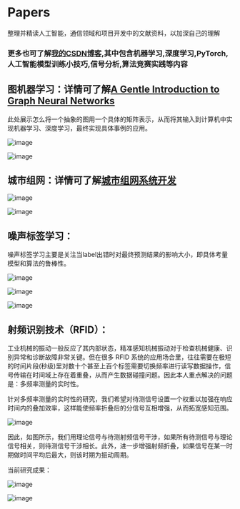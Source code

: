 # Papers
整理并精读人工智能，通信领域和项目开发中的文献资料，以加深自己的理解

### 更多也可了解<a href='https://blog.csdn.net/Vectorln?type=blog'>我的CSDN博客</a>,其中包含机器学习,深度学习,PyTorch,人工智能模型训练小技巧,信号分析,算法竞赛实践等内容

## 图机器学习：详情可了解<a href='https://distill.pub/2021/gnn-intro/'>A Gentle Introduction to Graph Neural Networks</a>

此处展示怎么将一个抽象的图用一个具体的矩阵表示，从而将其输入到计算机中实现机器学习、深度学习，最终实现具体事例的应用。


![image](https://github.com/Vector-Jason/Papers/blob/main/image/%E5%9B%BE-%E9%82%BB%E6%8E%A5%E7%9F%A9%E9%98%B5.png)

![image](https://github.com/Vector-Jason/Papers/blob/main/image/%E5%9B%BE%E6%9C%BA%E5%99%A8%E5%AD%A6%E4%B9%A0%E5%AE%9E%E4%BE%8B%E9%A2%84%E6%B5%8B.jpg)

## 城市组网：详情可了解<a href='https://github.com/Vector-Jason/City_Networking'>城市组网系统开发</a>

![image](https://github.com/Vector-Jason/Papers/blob/main/image/%E5%B9%B2%E6%89%B0%E4%BF%A1%E5%8F%B7%E6%97%B6%E9%A2%91%E5%9F%9F%E5%9B%BE.jpg)

![image](https://github.com/Vector-Jason/Papers/blob/main/image/%E5%B9%B2%E6%89%B0%E4%BF%A1%E5%8F%B7%E8%AF%86%E5%88%AB%E6%B5%81%E7%A8%8B.png)

## 噪声标签学习：

噪声标签学习主要是关注当label出错时对最终预测结果的影响大小，即具体考量模型和算法的鲁棒性。

![image](https://github.com/Vector-Jason/Papers/blob/main/image/%E5%99%AA%E5%A3%B0%E6%A0%87%E7%AD%BE%E5%AD%A6%E4%B9%A0%E6%A0%B7%E4%BE%8B%E6%A1%86%E5%9B%BE.png)


![image](https://github.com/Vector-Jason/Papers/blob/main/image/%E5%99%AA%E5%A3%B0%E6%A0%87%E7%AD%BE%E8%BD%AC%E7%A7%BB%E7%9F%A9%E9%98%B5%E7%AE%97%E6%B3%95.jpg)

![image](https://github.com/Vector-Jason/Papers/blob/main/image/%E8%87%AA%E5%B7%B1%E5%AF%B9%E7%AE%97%E6%B3%95%E7%9A%84%E7%90%86%E8%A7%A3.jpg)

## 射频识别技术（RFID）：

工业机械的振动一般反应了其内部状态，精准感知机械振动对于检查机械健康、识别异常和诊断故障非常关键。但在很多 RFID 系统的应用场合里，往往需要在极短的时间片段(秒级)里对数十个甚至上百个标签需要切换频率进行读写数据操作，信号传输在时间域上存在着重叠，从而产生数据碰撞问题。因此本人重点解决的问题是：多频率测量的实时性。

针对多频率测量的实时性的研究，我们希望对待测信号设置一个权重以加强在响应时间内的叠加效率，这样能使频率折叠后的分信号互相增强，从而拓宽感知范围。

![image](https://github.com/Vector-Jason/Papers/blob/main/image/%E5%B0%84%E9%A2%91%E6%8A%98%E5%8F%A0%E7%AE%97%E6%B3%95%E6%B5%81%E7%A8%8B.png)

因此，如图所示，我们用理论信号与待测射频信号干涉，如果所有待测信号与理论信号相关，则待测信号干涉相长。此外，进一步增强射频折叠，如果信号在某一时期做时间平均后最大，则该时期为振动周期。

当前研究成果：

![image](https://github.com/Vector-Jason/Papers/blob/main/image/RFID%E8%AE%BE%E5%A4%87%E5%9B%BE.png)

![image](https://github.com/Vector-Jason/Papers/blob/main/image/%E4%BF%A1%E5%8F%B7%E5%B0%84%E9%A2%91%E6%8A%98%E5%8F%A0%E6%83%85%E5%86%B5.png)
